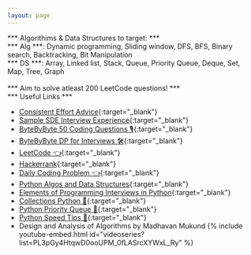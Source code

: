 ```yaml
---
layout: page
---
```

*** Algorithims & Data Structures to target: *** <br>
*** Alg ***: Dynamic programming, Sliding window, DFS, BFS, Binary search, Backtracking, Bit Manipulation<br>
*** DS ***: Array, Linked list, Stack, Queue, Priority Queue, Deque, Set, Map, Tree, Graph<br>
<br>
*** Aim to solve atleast 200 LeetCode questions! *** <br>
*** Useful Links ***
* [Consistent Effort Advice](https://leetcode.com/discuss/general-discussion/318537/Consistent-Practice-Advice/295327){:target="_blank"}
* [Sample SDE Interview Experience](https://leetcode.com/discuss/interview-experience/646712/NDA-Amazon-or-SDE2-or-Seattle-or-May-2020-Offer){:target="_blank"}
* [ByteByByte 50 Coding Questions 🎙](https://www.byte-by-byte.com/wp-content/uploads/2019/12/50-Coding-Interview-Questions-V2.pdf){:target="_blank"}
* [ByteByByte DP for Interviews 🛠](https://www.byte-by-byte.com/wp-content/uploads/2019/04/Dynamic-Programming-for-Interviews.pdf){:target="_blank"}
* [LeetCode 👈](https://leetcode.com/){:target="_blank"}
* [Hackerrank](https://www.hackerrank.com/){:target="_blank"}
* [Daily Coding Problem 👈](https://www.dailycodingproblem.com/){:target="_blank"}
* [Python Algos and Data Structures](https://runestone.academy/runestone/books/published/pythonds/index.html){:target="_blank"}
* [Elements of Programming Interviews in Python](http://elementsofprogramminginterviews.com/sample/epilight_python_new.pdf){:target="_blank"}
* [Collections Python 🔑](https://docs.python.org/3/library/collections.html){:target="_blank"}
* [Python Priority Queue 🔑](https://docs.python.org/2/library/heapq.html){:target="_blank"}
* [Python Speed Tips 🤘](https://wiki.python.org/moin/PythonSpeed/PerformanceTips){:target="_blank"}
* Design and Analysis of Algorithms by Madhavan Mukund
{% include youtube-embed.html id="videoseries?list=PL3pGy4HtqwD0ooUPM_0fLASrcXYWxL_Ry" %}

